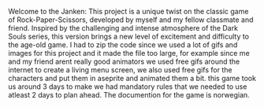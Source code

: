 Welcome to the Janken: 
This project is a unique twist on the classic game of Rock-Paper-Scissors, developed by myself and my fellow classmate and friend. 
Inspired by the challenging and intense atmosphere of the Dark Souls series, this version brings a new level of excitement and difficulty to the age-old game.
I had to zip the code since we used a lot of gifs and images for this project and it made the file too large, for example since me and my friend arent really good animators
we used free gifs around the internet to create a living menu screen, we also used free gifs for the characters and put them in aseprite and animated them a bit.
this game took us around 3 days to make we had mandatory rules that we needed to use atleast 2 days to plan ahead.
The documention for the game is norwegian.
